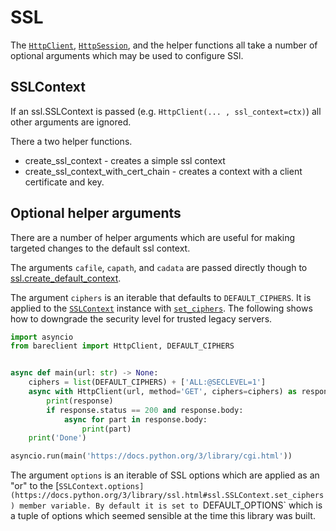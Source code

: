 # SSL

The [`HttpClient`](/api/bareclient/#class-httpclient),
[`HttpSession`](/api/bareclient/#class-httpsession), and the helper functions
all take a number of optional arguments which may be used to configure SSl.

## SSLContext

If an ssl.SSLContext is passed (e.g. `HttpClient(... , ssl_context=ctx)`) all
other arguments are ignored.

There a two helper functions.

- create_ssl_context - creates a simple ssl context
- create_ssl_context_with_cert_chain - creates a context with a client certificate and key.

## Optional helper arguments

There are a number of helper arguments which are useful for making targeted changes
to the default ssl context.

The arguments `cafile`, `capath`, and `cadata` are passed directly though to
[ssl.create_default_context](https://docs.python.org/3/library/ssl.html#ssl.create_default_context).

The argument `ciphers` is an iterable that defaults to `DEFAULT_CIPHERS`. It is
applied to the
[`SSLContext`](https://docs.python.org/3/library/ssl.html#ssl.SSLContext)
instance with
[`set_ciphers`](https://docs.python.org/3/library/ssl.html#ssl.SSLContext.set_ciphers).
The following shows how to downgrade the security level for trusted legacy
servers.

```python
import asyncio
from bareclient import HttpClient, DEFAULT_CIPHERS


async def main(url: str) -> None:
    ciphers = list(DEFAULT_CIPHERS) + ['ALL:@SECLEVEL=1']
    async with HttpClient(url, method='GET', ciphers=ciphers) as response:
        print(response)
        if response.status == 200 and response.body:
            async for part in response.body:
                print(part)
    print('Done')

asyncio.run(main('https://docs.python.org/3/library/cgi.html'))
```

The argument `options` is an iterable of SSL options which are applied as an "or"
to the
[`SSLContext.options](https://docs.python.org/3/library/ssl.html#ssl.SSLContext.set_ciphers)
member variable. By default it is set to `DEFAULT_OPTIONS` which is a tuple of
options which seemed sensible at the time this library was built.
